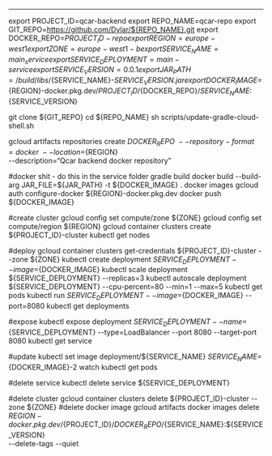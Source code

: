 


-----------

export PROJECT_ID=qcar-backend
export REPO_NAME=qcar-repo
export GIT_REPO=https://github.com/Dylar/${REPO_NAME}.git
export DOCKER_REPO=${PROJECT_ID}-repo
export REGION=europe-west1
export ZONE=europe-west1-b
export SERVICE_NAME=main_service
export SERVICE_DEPLOYMENT=main-service
export SERVICE_VERSION=0.0.1
export JAR_PATH=/build/libs/${SERVICE_NAME}-${SERVICE_VERSION}.jar
export DOCKER_IMAGE=${REGION}-docker.pkg.dev/${PROJECT_ID}/${DOCKER_REPO}/${SERVICE_NAME}:${SERVICE_VERSION}

git clone ${GIT_REPO}
cd ${REPO_NAME}
sh scripts/update-gradle-cloud-shell.sh

gcloud artifacts repositories create ${DOCKER_REPO}\
    --repository-format=docker \
    --location=${REGION} \
    --description=“Qcar backend docker repository”

#docker shit - do this in the service folder
gradle build
docker build --build-arg JAR_FILE=${JAR_PATH} -t ${DOCKER_IMAGE} .
docker images
gcloud auth configure-docker ${REGION}-docker.pkg.dev
docker push ${DOCKER_IMAGE}

#create cluster
gcloud config set compute/zone ${ZONE}
gcloud config set compute/region ${REGION}
gcloud container clusters create ${PROJECT_ID}-cluster
kubectl get nodes

#deploy
gcloud container clusters get-credentials ${PROJECT_ID}-cluster --zone ${ZONE}
kubectl create deployment ${SERVICE_DEPLOYMENT} --image=${DOCKER_IMAGE}
kubectl scale deployment ${SERVICE_DEPLOYMENT} --replicas=3
kubectl autoscale deployment ${SERVICE_DEPLOYMENT} --cpu-percent=80 --min=1 --max=5
kubectl get pods
kubectl run ${SERVICE_DEPLOYMENT} --image=${DOCKER_IMAGE} --port=8080
kubectl get deployments

#expose
kubectl expose deployment ${SERVICE_DEPLOYMENT} --name=${SERVICE_DEPLOYMENT} --type=LoadBalancer --port 8080 --target-port 8080
kubectl get service

#update
kubectl set image deployment/${SERVICE_NAME} ${SERVICE_NAME}=${DOCKER_IMAGE}-2
watch kubectl get pods

#delete service
kubectl delete service ${SERVICE_DEPLOYMENT}

#delete cluster
gcloud container clusters delete ${PROJECT_ID}-cluster --zone ${ZONE}
#delete docker image gcloud artifacts docker images delete \
 ${REGION}-docker.pkg.dev/${PROJECT_ID}/${DOCKER_REPO}/${SERVICE_NAME}:${SERVICE_VERSION} \
 --delete-tags --quiet